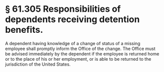 # § 61.305   Responsibilities of dependents receiving detention benefits.

A dependent having knowledge of a change of status of a missing employee shall promptly inform the Office of the change. The Office must be advised immediately by the dependent if the employee is returned home or to the place of his or her employment, or is able to be returned to the jurisdiction of the United States.





